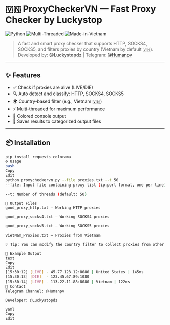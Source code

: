 # 🇻🇳 ProxyCheckerVN — Fast Proxy Checker by Luckystop

![Python](https://img.shields.io/badge/Python-3.6%2B-yellow.svg)
![Multi-Threaded](https://img.shields.io/badge/Threads-Up%20to%2050-green.svg)
![Made-in-Vietnam](https://img.shields.io/badge/Made%20in-Vietnam-red.svg)

> A fast and smart proxy checker that supports HTTP, SOCKS4, SOCKS5, and filters proxies by country (Vietnam by default 🇻🇳).  
> Developed by: **@Luckystopdz** | Telegram: [@Humanpv](https://t.me/Humanpv)

---

## ✨ Features

- ✅ Check if proxies are alive (LIVE/DIE)
- 🔍 Auto detect and classify: HTTP, SOCKS4, SOCKS5
- 🌍 Country-based filter (e.g., Vietnam 🇻🇳)
- ⚡ Multi-threaded for maximum performance
- 🎨 Colored console output
- 💾 Saves results to categorized output files

---

## 📦 Installation

```bash
pip install requests colorama
⚙️ Usage
bash
Copy
Edit
python proxycheckervn.py --file proxies.txt --t 50
--file: Input file containing proxy list (ip:port format, one per line)

--t: Number of threads (default: 50)

📁 Output Files
good_proxy_http.txt — Working HTTP proxies

good_proxy_socks4.txt — Working SOCKS4 proxies

good_proxy_socks5.txt — Working SOCKS5 proxies

VietNam_Proxies.txt — Proxies from Vietnam

💡 Tip: You can modify the country filter to collect proxies from other countries by changing the country code in the script (e.g., "VN" → "US", "DE", "FR", etc.)

📸 Example Output
text
Copy
Edit
[15:30:12] [LIVE] - 45.77.123.12:8080 | United States | 145ms
[15:30:13] [DIE]  - 123.45.67.89:1080
[15:30:14] [LIVE] - 113.22.11.88:8080 | Vietnam | 122ms
💬 Contact
Telegram Channel: @Humanpv

Developer: @Luckystopdz

yaml
Copy
Edit
